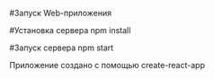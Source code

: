#Запуск Web-приложения

#Установка сервера
npm install

#Запуск сервера
npm start

Приложение создано с помощью create-react-app